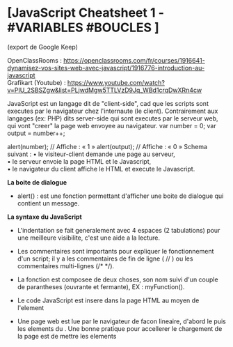 # [JavaScript Cheatsheet 1 - #VARIABLES #BOUCLES   ]

(export de Google Keep) 

OpenClassRooms : https://openclassrooms.com/fr/courses/1916641-dynamisez-vos-sites-web-avec-javascript/1916776-introduction-au-javascript  
Grafikart (Youtube) :  https://www.youtube.com/watch?v=PIU_2SBSZgw&list=PLjwdMgw5TTLVzD9Jq_WBd1crqDwXRn4cw  



JavaScript est un langage dit de "client-side", cad que les scripts sont executes par le navigateur chez l'internaute (le client). Contrairement aux langages (ex: PHP) dits server-side qui sont executes par le serveur web, qui vont "creer" la page web envoyee au navigateur. 
var number = 0;
var output = number++;

alert(number); // Affiche : « 1 » 
alert(output); // Affiche : « 0 »
Schema suivant : 
• le visiteur-client demande une page au serveur,  
• le serveur envoie la page HTML et le Javascript,  
• le navigateur du client affiche le HTML et execute le Javascript.  

__La boite de dialogue__
- alert() : est une fonction permettant d'afficher une boite de dialogue qui contient un message.

__La syntaxe du JavaScript__

- L'indentation se fait generalement avec 4 espaces (2 tabulations) pour une meilleure visibilite, c'est une aide a la lecture.

- Les commentaires sont importants pour expliquer le fonctionnement d'un script; il y a les commentaires de fin de ligne ( // ) ou les commentaires multi-lignes (/*   */).

 - La fonction est composee de deux choses, son nom suivi d'un couple de parantheses (ouvrante et fermante), EX : myFunction().

 - Le code JavaScript est insere dans la page HTML au moyen de l'element <script>, qui contient un attribut "type" servant a indiquer le type de langage que l'on va utiliser.

 - Le JavaScript externe : il est conseille d'ecrire le code JavaScript dans un fichier externe, portant l'extension ".js", il est ensuite appelle depuis la page Web au moyen de l'element <script> et de son attribut src=" " qui contient l'URL du fichier .js . 
EX:     <script src="hello.js"></script>

- Une page web est lue par le navigateur de facon lineaire, d'abord le <head> puis les elements du <body>. Une bonne pratique pour accellerer le chargement de la page est de mettre les elements <script> juste avant la fermeture de l'element <body>, afin d'etre charge en dernier.

## LES #VARIABLES 

- Une fois declaree, va servir a stocker des donnees (une valeur). Le nom d'une variable ne peut contenir que des cara teres alphanumeriques (A-Z, 0-9, _ et $ sont acceptes). Attention: le nom ne peut pas commencer par un chiffre et et ne peut etre utilise de mots cles utilises par JavaScript, cad les "mots reserves" (sauf si par exemple "var_", combine a un autre caractere). 

- le mot cle "var" indique qu'on va declarer une variable, ensuite il n'est plus necessaire de l'utiliser pour cette variable-la et on peut y stocker ce qu'on veut. 

- le signe "=" sert a attribuer une valeur a la variable. Lorsqu'on affecte une valeur a une variable, c'est *l'affectation*. 
EX:                                          var myVariable = 5.5;

-  Il est possible de declarer plusieurs variables a la suivre avec 1 seul mot cle "var", il suffit alors de mettre une virgule (,) apres l'affectation de chacune et finir par le point virgule (;). EX:
var	 maVariableAlpha = 2,	
	maVariableBeta = maVariableAlpha + 3,
	maVariableGamma = maVariableAlpha + maVariableBeta;

__Types de variables__ 

• Type numerique (alias *number*) : tout comme les autres langages, le JavaScript reconnait plusieurs ecritures pour les nombres, comme l'ecriture decimale (ex: var numiber = 5.5; ) ou l'ecriture scientifique (ex: var number 3.65e+5;) ou encore l'ecriture hexadecimale (var number = 0x391;).  

• Chaines de caracteres (alias *string*) : represente n'importe quel texte. 
On peut l'assigner de deux facons, avec des guillemets " "; ou avec des apostrophes ' ';
Lorsqu'on met une variable nombre en string, elle devient un chaine de caracteres et non plus un string. 
Si on veut mettre inserer des apostrophes ou guillemets dans le texte pour encadrer, alors inserer \" ou \' pour faire signifier au moteur JavaScript cela. 
(EX: var text = 'Ça c\'est quelque chose !'; )

• Les booleens (alias *boolean*) : un type bien particulier qui n'aura que deux etats : vrai ou faux (true / false). 

__Tester l'existence de variables avec **typeof**__
Variables
Si un jour on a besoin de tester l'existence d'une variable ou de verifier son type, l'instruction *typeof* est tres utile. 
EX:
var number = 2;
alert(typeof number); // Affiche : « number »
*
var text = 'Mon texte';
alert(typeof text); // Affiche : « string »
*
var aBoolean = false;
alert(typeof aBoolean); // Affiche : « boolean »

Si l'instruction nous renvoie "undefined", c'est que soit la variable est inexistante, soit qu'elle est declaree mais ne contient rien. 

__Les operateurs arithmetiques__ 

addition : +
soustraction : -
multiplication : *
division : /
modulo : % . Ce dernier operateur est simplement le reste d'une division. 

Pour faire une operation a une variable deja affectee, on peut utiliser +=, -=, *=, /= ou %= ; EX:
var number = 3;
number += 5;
alert(number); // Affiche : « 8 »


/!\ Lorsqu'on fait une operation arithmetique entre un string et un number (ex: "Salut les gens" * 4), on obtient un NaN ( = Not a Number) pour nous prevenir que cela ne donne rien. 

__Concatenation et conversion des types__

• La concatenation consiste a ajouter une chaine de caracteres a la fin d'une autre. EX:
var hi = 'Bonjour', name = 'toi', result;
result = hi + name;
alert(result); // Affiche : « Bonjourtoi »
L'espace est a ajouter manuellement a une variable. 
Il est possible aussi de faire la concatenation d'addition avec +=. 

__Interagir avec l'utilisateur__

• La fonction prompt ( ) s'utilise comme alert ( ), elle renvoie ce que l'utilisateur a ecrit sous forme d'une chaine de caracteres. 
EX:  
var text = prompt('Tapez quelque chose :');
Ainsi le texte tape sera stocke directement dans la variable "text".

__Convertir une chaine de caracteres en nombre__

var first, second, result;
first  = prompt('Entrez le premier chiffre :');
second = prompt('Entrez le second chiffre :');
result = first + second;
alert(result);

Si on essaye ce code, on remarque qu'il y a un probleme. En effet, le texte de prompt() est recupere sous forme d'une chaine de caracteres, chiffre ou non. Du coup l'operateur + fera une concatenation (meme si on insere des chiffres) !

Il suffit alors de convertir la chaine de caracteres en nombre. Pour cela, on aura besoin de la fonction parseInt ( ) . EX: 

var  text = '1337', 
	number;
number = parseInt(text);
alert(typeof number); // Affiche : « number »
alert(number); // Affiche : « 1337 »

__Structures conditionnelles (les conditions) : généralités__

• Base de toute condition: les booleens. La condition est une sorte de test pour verifier qu'une variable contient bien une certaine valeur. Les conditions sont constituees de valeurs a tester et de deux types d'operateurs : un *logique* et un de *comparaison*.

Operateurs de comparaison : 

• == : egal a 
•  != : different de
• === : contenu et type egal a 
• !== : contenu ou type different de
•  > : superieur a 
• >= : superieur ou egal a
• < : inferieur a 
• <= : inferieur ou egal a

Lorsqu'une condition est posee, on dit qu'elle est "verifiee" lorsqu'elle renvoie TRUE (et non verifiee si c'est FALSE). 

Precision sur le == : une comparaison entre 4 et '4' sera verifiee TRUE car meme contenu.
Precision sur le === : comparaison entre un 4 et '4' sera non verifiee car pas le meme type.

Les operateurs logiques : 
Fonctionnement sur le meme principe qu'une "table de verite" en electronique.

• && : ET (AND) : valeur1 && valeur2
Cet operateur verifie la confition lorsque toutes les valeurs qui lui sont passees valent TRUE. Si une seule d'entre elles vaut FALSE alors la condition n'est pas verifiee. EX:
var result = true && true;
alert(result); // Affiche : « true »
result = true && false;
alert(result); // Affiche : « false »
result = false && false;
alert(result); // Affiche : « false »

• || : OU (OR) : valeur1 || valeur2
Operateur plus "souple" car il renvoie TRUE si une des valeurs soumise contient TRUE, qu'importe les autres valeurs. 
var result = true || true;
alert(result); // Affiche : « true »
result = true || false;
alert(result); // Affiche : « true »
result = false || false;
alert(result); // Affiche : « false »

• ! : NON (NOT) : !valeur
Il se differencie des deux operateurs precedents car il ne prend qu'une seule valeur a la fois. S'il se nomme "NON", c'est que sa fonction est d'inverser la valeur qui lui est passee, ainsi TRUE deviendra FALSE et inversement. 
var result = false;
result = !result; // On stocke dans « result » l'inverse de « result »
alert(result); // Affiche « true » car on voulait l'inverse de « false »
result = !result;
alert(result); // Affiche « false » car on a inversé de nouveau « result », (on passe de « true » à « false »)

• Combiner les operateurs :  
EX:
var condition1, condition2, result;
condition1 = 2 > 8; // false
condition2 = 8 > 2; // true
result = condition1 && condition2;
alert(result); // Affiche « false »

=> Il est possible de raccourcir le code en combinant le tout sur une seule ligne : 

var result = 2 > 8 && 8 > 2;
alert(result); // Affiche « false »


__La condition "If Else"__

• Structure conditionnelle IF pour dire "SI"
De parentheses qui contiennent la condition a analyser, ou le booleen qui sera retourne par les operateurs conditionnels. 
Accolades permettant de definir la portion de code qui sera executee si la condition se verifie.

Le code s'execute si le booleen recu est TRUE, alors que FALSE empeche l'execution. EX:
if (2 < 8 && 8 >= 4) { // Cette condition renvoie « true », le code est donc exécuté
    alert('La condition est bien vérifiée.');
}
if (2 > 8 || 8 <= 4) { // Cette condition renvoie « false », le code n'est donc pas exécuté
    alert("La condition n'est pas vérifiée mais vous ne le saurez pas vu que ce code ne s'exécute pas.");
}

• La fonction confirm( ) : permet d'avoir en parametre une chaine de caracteres qui sera affiche a l'ecran et retournera un booleen en fonction de l'action de l'user (execution si OK donc TRUE, non-execution si 'annuler' et donc FALSE).
Tres pratique a utiliser avec les conditions. 
EX: 
if (confirm('Voulez-vous exécuter le code JavaScript de cette page ?')) {
    alert('Le code a bien été exécuté !');
}

• La structure ELSE pour dire "SINON". 
Si on veut faire executer un code lors de la verification d'une condition et un autre lorsque c'est pas le cas : il est possible de le faire avec deux conditions IF. 
/!\ Cependant la structure ELSE est plus optimale. 
Pour indenter les structures IF ELSE, on procede ainsi : 
if ( /* condition */ ) {
    // Du code…
} else {
    // Du code…
}


• La structure ELSE IF pour dire "SINON SI".
- Une premiere condition est a tester,
- Une deuxieme condition est presente et sera testee si la premiere echoue,
- Si aucune condition ne se verifie, la structure ELSE fait son travail.

EX:
var floor = parseInt(prompt("Entrez l'étage où l'ascenseur doit se rendre (de -2 à 30) :"));
if (floor == 0) {
	alert('Vous vous trouvez déjà au rez-de-chaussée.');
} else if (-2 <= floor && floor <= 30) {
	alert("Direction l'étage n°" + floor + ' !');
} else {
	alert("L'étage spécifié n'existe pas.");
}

/!\ La structure ELSE IF peut etre utilisee plusieurs fois de suite, il faut juste que la condition avec la structure IF soit juste avant. 

__La Condition Switch__

La condition IF ELSE est utile dans de nombreux cas, cependant pour faire du cas par cas, on utilise SWITCH. 

var drawer = parseInt(prompt('Choisissez le tiroir à ouvrir (1 à 4) :'));
switch (drawer) {
    case 1:
        alert('Contient divers outils pour dessiner : du papier, des crayons, etc.');
    break;
    case 2:
        alert('Contient du matériel informatique : des câbles, des composants, etc.');
    break;
    case 3:
        alert('Ah ? Ce tiroir est fermé à clé ! Dommage !');
    break;
    case 4:
        alert('Contient des vêtements : des chemises, des pantalons, etc.');
    break;
    default:
        alert("Info du jour : le meuble ne contient que 4 tiroirs et, jusqu'à preuve du contraire, les tiroirs négatifs n'existent pas.");
}

- Le mot cle "switch est suivi de la variable a analyser et une paire d'accolades.
- Se trouvent dans les accolades tous les cas de figure pour la variable definis par le mot cle "case" suivi de la valeur a prendre en compte et " : ".
- A chaque fin de "case" on met un "break;" pour casser le switch et eviter l'execution du reste du code. 
- A la fin on peut ecrire le mot cle "default" suivi de deux points pour executer un code si aucun cas n'est rencontre.

/!\ Si on attend un chiffre dans le prompt, ne pas oublier de l'encadrer dans une fonction parseInt( ) afin de convertir le type de valeur, de string en nombre (pas necessaire si on specifie le string lors des case (ex: case '1' : ).

__Les ternaires__
L'operateur (ternaire) conditionnel de JavaScript comporte trois operandes et est a utiliser comme raccourci pour la declaration des instructions If...Else. Il se decompose comme suit :
- nom de la variable qui va accueillir le resultat de la ternaire,
- la variable qui sera analysee par la ternaire,
- un " ? " suivi d'une valeur (nombre, texte),
- " : " suivis d'une deuxieme valeur et enfin le point-virgule marquant la fin de la ligne d'instructions.
=> si la variable analysee vaut TRUE alors la valeur retournee par la ternaire est celle apres le " ? " 
=> si elle vaut FALSE alors la valeur retournee sera celle apres les " : " 

EX:
var startMessage = 'Votre catégorie : ',
    endMessage,
    adult = confirm('Êtes-vous majeur ?');
endMessage = adult ? '18+' : '-18';
alert(startMessage + endMessage);

__Conditions sur les variables__ 
=> lors d'une structure conditionnelle if/else, la variable est convertie en booleen (TRUE/FALSE) 
=> l'operateur OU / || : en plus de sa fonction principale, il permet de renvoyer la premiere variable possedant une valeur evaluee a TRUE. 

## LES #BOUCLES 

__L'incrementation__

Soit : 
	var number = 0;
	number = number + 1;

• L'incrementation permet d'ajouter une unite a un nombre au moyen d'une syntaxe courte : 
number++; ou bien ++number;  pour ajouter 1 (incrementer).
number--; ou bien --number; pour soustraire 1 (decrementer).

/!\ Si on place l'operateur ++ avant la variable, cela incremente la variable (number) et retourne la valeur de number incrementee (c'est a dire 1) :
var number = 0;
var output = ++number;
alert(number); // Affiche : « 1 »
alert(output); // Affiche : « 1 »

/!\ Si on place l'operateur apres la variable a incrementer, l'operation retourne la valeur de number avant qu'elle soit incrementee :
var number = 0;
var output = number++;
alert(number); // Affiche : « 1 »
alert(output); // Affiche : « 0 »

__La boucle WHILE__

• La boucle est une structure analogue aux structures conditionnelles, sauf qu'elle repete une serie d'instructions jusqu'a ce qu'on dise d'arreter. A chaque repetition de la boucle on parle d'iteration. 
• Il est necessaire de definir une condition pour le fonctionnement de la boucle. 
• Tant que la condition est vraie (TRUE), la boucle se repete. 
• Des que la boucle est fausse (FALSE), la boucle s'arrete. 
EX:
while (condition) {
    instruction_1;
    instruction_2;
    instruction_3;
}

• La boucle While se repete tant que la condition est validee/remplie (il faut s'arranger qu'a un moment elle ne soit plus vraie). 
EX:
var number = 1;
while (number < 10) {
    number++;
}
alert(number); // Affiche : « 10 »

• Ici la variable "proceed" est ce qu'on appelle une <<variable temoin>>, ou bien une variable de boucle. 
Tant qu'on incremente, les prenoms s'ajoutent, lorsque la variable "nick" est null, fin de la boucle
EX:
var nicks = '',
    nick,
    proceed = true;
    
    while (proceed) {
    	nick = prompt('Entrez un prénom :');
    	if (nick) {
        nicks += nick + ' '; // Ajoute le nouveau prénom ainsi qu'une espace juste après
    	} else {
        proceed = false; // Aucun prénom n'a été entré, donc on fait en sorte d'invalider la condition
    	}
}
alert(nicks); // Affiche les prénoms à la suite

• On peut mettre fin a une boucle avec "break" (apres le Else), le break s'utilise exactement comme dans la structure conditionnelle switch. 
• L'instruction "continue" peut s'utiliser a la place de "break" pour mettre fin a une iteration. Mais dans ce cas la boucle n'est pas stopee, elle passe a l'iteration suivante.

__La boucle FOR__

• La boucle FOR ressemble beuacoup au fonctionnement de la boucle WHILE, sauf que dans les parantheses on n'a pas seulement une condition mais 3 blocs : 
1 - l'initialisation : on initialise la variable, elle s'execute juste avant que la boucle ne demarre,
2...- la condition: s'execute avant chaque passage de boucle,
3 - l'incrementation : utilise pour incrementer une variable a chaque iteration de la boucle. S'utilise apres chaque passage de boucle.

for (var iter = 0; iter < 4; iter++) {
    alert('Itération n°' + iter);
}

• CONVENTION de programmmation : les  variables de boucles FOR sont généralement nommées *i*. Si une boucle se trouve dans une autre boucle, la variable de cette boucle sera nommée *j* , puis *k* et ainsi de suite.

• La portee des variables de boucle : il est déconseillé de declarer une variable au sein d'une boucle, mais la declarer immediatement dans l'initialisation. Mais une fois que la boucle est initialisee, 

## EN RESUME
* L'incrémentation est importante au sein des boucles. Incrémenter ou décrémenter signifie ajouter ou soustraire une unité à une variable. Le comportement d'un opérateur d'incrémentation est différent s'il se place avant ou après la variable.
* La boucle While permet de répéter une liste d'instructions tant que la condition est vérifiée. Si condition "FALSE", la boucle ne s'execute pas. 
* La boucle do While est une variante de While qui sera exécutée au moins une fois, peu importe la condition.
* La boucle For est une boucle utilisée pour répéter une liste d'instructions un certain nombre de fois. C'est donc une variante très ciblée de la boucle While, elle s'execute un nombre determinee de fois. 


*	*	*	*	*	*	*	*	*	*

# [JavaScript Cheatsheet 2 - #FONCTIONS ]

## LES #FONCTIONS __

L'avantage : reduit considerablement un code long/complexe juste en appelant la fonctione la contenant. 

__Creer sa 1ere fonction__

function myFunction(arguments) {
    // Le code que la fonction va devoir exécuter
}

• le mot cle "function" est present a chaque declaration de fonction.
• vient ensuite le mot cle de la fonction (ex: "myFunction").
• vient un couple de parantherses dans laquelle on declare des arguments/parameters, elles fournissent les infos a la fonction pour son execution. 
• vient un couple d'accolades contenant le code que la fonction devra executer (et utilisant les arguments)

=> une fois declaree, la fonction peut etre appellee autant de fois qu'on veut. 

__La portee des variables__

• les variables *Globales* : lorsque une variable est declaree en dehors de la fonction. Pas de probleme, on peut l'appeler dans une fonction.
• les variables *Locales* : lorsque une variable est declaree a l'interieur d'une fonction. La variable ne pourra pas etre utilisee a l'exterieur et le code ne pourra pas s'executer. Il faut toujours privilegier les variables locales. 

=> Toute variable declaree dans une fonction n'est utilisable que dans cette meme fonction. 
Dans l'execution d'une fonction, c'est la variable locale qui prend le dessus sur la variable globale.
Dans l'execution du code general (donc une fois la fonction terminee), c'est la variable globale qui prend ses droits. 


__Les arguments__

Selon les fonctions, pas besoin de specifier des arguments. Parfois il y en a un, parfois plusieurs. L'argument qu'on passe dans la fonction peut etre utilise comme variable a l'interieur. 

EX : 
function myFunction(arg) { // Notre argument est la variable « arg »
    // Une fois que l'argument a été passé à la fonction, vous allez le retrouver dans la variable « arg »
    alert('Votre argument : ' + arg);
}
myFunction('En voilà un beau test !');


//  ici la fonction est declaree attend son execution quand on l'appelle
// on a l'appel de la fonction a la derniere ligne, en lui passant un argument
// la fonction va attendre d'avoir tous les arguments avant de s'executer.
// la fonction prompt () s'execute puis renvoie la valeur de l'user, apres cela myFunction() s'execute (car tous les arguments sont recus) . C'estu ne fonction dite *native*

function myFunction(arg) {
    alert('Votre argument : ' + arg);
}
myFunction(prompt('Que souhaitez-vous passer en argument à la fonction ?'));


__Les arguments multiples__ 

// les differents arguments sont separes par une virgule. 
// a l'execution de la fonction, il n'y a qu'a passer les arguments qu'on veut a notre fonction.

function moar(first, second) {
    // On peut maintenant utiliser les variables « first » et « second » comme on le souhaite :
    alert('Votre premier argument : ' + first);
    alert('Votre deuxième argument : ' + second);
}
moar(
	'Un !',
	'Deux !'
);

__Les arguments facultatifs__ (PAS CLAIR)

Si on cree une fonction accueillant un argument mais qu'on ne le specifie pas lors de l'appel, on obtient *undefined* (= indefini). Les arguments facultatifs de'une fonction doit toujours se trouver en derniere position. 

function optional(arg) {
    alert(arg); // On affiche l'argument non spécifié pour voir ce qu'il contient
}
optional();

__Les valeurs de retour__

Essentiellement, les fonctions ne peuvent retourner qu'une seule et unique valeur chacune (hors tableau et objet) ! 
Pour cela il suffit d'utiliser l'instruction return suivie de la valeur a retourner. 
Le return met fin a la fonction puis retourne la valeur (le reste ne sera pas execute). Idem si on fait 2 return, le premier mettra fin a la fonction.

EX:
function sayHello() {
    return 'Bonjour !'; // L'instruction « return » suivie d'une valeur, cette dernière est donc renvoyée par la fonction
    alert('Attention ! Le texte arrive !');
}
alert(sayHello()); // Ici on affiche la valeur retournée par la fonction sayHello()


__Les fonctions anonymes__

Tres important, les fonctions anonymes sont utiles pour les objets, evenements, variables statistiques, closures. 
Ces fonctions ne possedent pas de nom. 

EX:
function (arguments) {
// le code de la fonction anonyme 
}

Ainsi on peut assigner une fonction anonyme a une variable : 

var sayHello = function() {
    alert('Bonjour !');
};

Des lors, on peut appeler notre fonctions par le nom de la variable a laquelle nous l'avons assigne :  sayHello(); 

En JavaScript, il faut distinguer dans le code les structures et les instructions : 
• STRUCTURES : les fonctions, les conditions, les boucles. (pas besoin de ; )
• INSTRUCTIONS:  les assignations de variable, l’exécution de fonction, etc. ( ; necessaire)

Les fonctions peuvent servir a isoler une partie du code, pour eviter qu'il n'affecte le reste. 
// la fonction est isolee entre des parantheses puis est suivie d'une paire () pour y faire appel immediatement et l'executer.
(function() {
    // Code isolé
})() 

=> Ces fonctions immediatement executees s'appellent les "Immediately-Invoked Function Expression" (IIFE)























































